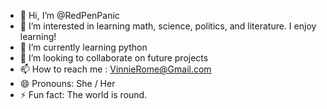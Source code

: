- 👋 Hi, I’m @RedPenPanic
- 👀 I’m interested in learning math, science, politics, and literature. I enjoy learning!
- 🌱 I’m currently learning python
- 💞️ I’m looking to collaborate on future projects 
- 📫 How to reach me : VinnieRome@Gmail.com
- 😄 Pronouns: She / Her
- ⚡ Fun fact: The world is round.

<!---
RedPenPanic/RedPenPanic is a ✨ special ✨ repository because its `README.md` (this file) appears on your GitHub profile.
You can click the Preview link to take a look at your changes.
--->
